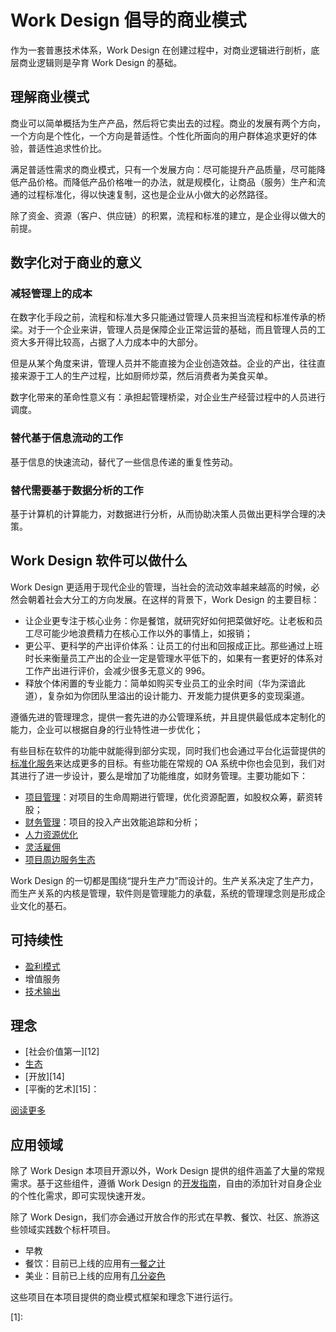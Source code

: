 # Work Design 倡导的商业模式

作为一套普惠技术体系，Work Design 在创建过程中，对商业逻辑进行剖析，底层商业逻辑则是孕育 Work Design 的基础。

## 理解商业模式

商业可以简单概括为生产产品，然后将它卖出去的过程。商业的发展有两个方向，一个方向是个性化，一个方向是普适性。个性化所面向的用户群体追求更好的体验，普适性追求性价比。

满足普适性需求的商业模式，只有一个发展方向：尽可能提升产品质量，尽可能降低产品价格。而降低产品价格唯一的办法，就是规模化，让商品（服务）生产和流通的过程标准化，得以快速复制，这也是企业从小做大的必然路径。

除了资金、资源（客户、供应链）的积累，流程和标准的建立，是企业得以做大的前提。

## 数字化对于商业的意义

### 减轻管理上的成本
在数字化手段之前，流程和标准大多只能通过管理人员来担当流程和标准传承的桥梁。对于一个企业来讲，管理人员是保障企业正常运营的基础，而且管理人员的工资大多开得比较高，占据了人力成本中的大部分。

但是从某个角度来讲，管理人员并不能直接为企业创造效益。企业的产出，往往直接来源于工人的生产过程，比如厨师炒菜，然后消费者为美食买单。

数字化带来的革命性意义有：承担起管理桥梁，对企业生产经营过程中的人员进行调度。

### 替代基于信息流动的工作
基于信息的快速流动，替代了一些信息传递的重复性劳动。

### 替代需要基于数据分析的工作
基于计算机的计算能力，对数据进行分析，从而协助决策人员做出更科学合理的决策。

## Work Design 软件可以做什么
Work Design 更适用于现代企业的管理，当社会的流动效率越来越高的时候，必然会朝着社会大分工的方向发展。在这样的背景下，Work Design 的主要目标：

* 让企业更专注于核心业务：你是餐馆，就研究好如何把菜做好吃。让老板和员工尽可能少地浪费精力在核心工作以外的事情上，如报销；
* 更公平、更科学的产出评价体系：让员工的付出和回报成正比。那些通过上班时长来衡量员工产出的企业一定是管理水平低下的，如果有一套更好的体系对工作产出进行评价，会减少很多无意义的 996。
* 释放个体闲置的专业能力：简单如购买专业员工的业余时间（华为深谙此道），复杂如为你团队里溢出的设计能力、开发能力提供更多的变现渠道。

遵循先进的管理理念，提供一套先进的办公管理系统，并且提供最低成本定制化的能力，企业可以根据自身的行业特性进一步优化；

有些目标在软件的功能中就能得到部分实现，同时我们也会通过平台化运营提供的[标准化服务](https://work.design/bench/facilitates)来达成更多的目标。有些功能在常规的 OA 系统中你也会见到，我们对其进行了进一步设计，要么是增加了功能维度，如财务管理。主要功能如下：

* [项目管理](%E9%A1%B9%E7%9B%AE%E7%AE%A1%E7%90%86.md)：对项目的生命周期进行管理，优化资源配置，如股权众筹，薪资转股；
* [财务管理](%E8%B4%A2%E5%8A%A1%E7%AE%A1%E7%90%86.md)：项目的投入产出效能追踪和分析；
* [人力资源优化](%E4%BA%BA%E5%8A%9B%E8%B5%84%E6%BA%90%E4%BC%98%E5%8C%96.md)
* [灵活雇佣](%E7%81%B5%E6%B4%BB%E9%9B%87%E4%BD%A3.md)
* [项目周边服务生态](%E6%8A%80%E6%9C%AF%E7%94%9F%E6%80%81%E6%9C%8D%E5%8A%A1.md)

Work Design 的一切都是围绕“提升生产力”而设计的。生产关系决定了生产力，而生产关系的内核是管理，软件则是管理能力的承载，系统的管理理念则是形成企业文化的基石。

## 可持续性

* [盈利模式](%E7%9B%88%E5%88%A9%E6%A8%A1%E5%BC%8F.md)
* 增值服务
* [技术输出](tech.md)

## 理念
* [社会价值第一][12]
* [生态](%E7%94%9F%E6%80%81%E6%9C%8D%E5%8A%A1.md)
* [开放][14]
* [平衡的艺术][15]：

[阅读更多](%E7%90%86%E5%BF%B5.md)

## 应用领域

除了 Work Design 本项目开源以外，Work Design 提供的组件涵盖了大量的常规需求。基于这些组件，遵循 Work Design 的[开发指南](../%E5%BC%80%E5%8F%91%E6%96%87%E6%A1%A3)，自由的添加针对自身企业的个性化需求，即可实现快速开发。

除了 Work Design，我们亦会通过开放合作的形式在早教、餐饮、社区、旅游这些领域实践数个标杆项目。

* 早教
* 餐饮：目前已上线的应用有[一餐之计](https://meal.design)
* 美业：目前已上线的应用有[几分姿色](https://jifenzise.com)

这些项目在本项目提供的商业模式框架和理念下进行运行。


[1]: